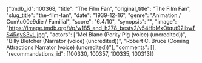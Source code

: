 {"tmdb_id": 100368, "title": "The Film Fan", "original_title": "The Film Fan", "slug_title": "the-film-fan", "date": "1939-12-16", "genre": "Animation / Com\u00e9die / Familial", "score": "6.4/10", "synopsis": "", "image": "https://image.tmdb.org/t/p/w185_and_h278_bestv2/v54HbMxOtqut92ibwFS4RqvS3vL.jpg", "actors": ["Mel Blanc (Porky Pig (voice) (uncredited))", "Billy Bletcher (Narrator (voice) (uncredited))", "Robert C. Bruce (Coming Attractions Narrator (voice) (uncredited))"], "comments": [], "recommandations_id": [100330, 100357, 100335, 100313]}
